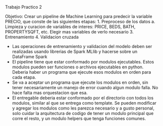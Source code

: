 Trabajo Practico 2

Objetivo: Crear un pipeline de Machine Learning para predecir la variable PRECIO, que conste de las siguientes etapas:
    1. Preproceso de los datos
        a. Limpieza y curacion de variables de interes: PRICE, BEDS, BATH, PROPERTYSQFT, etc. Elegir mas variables de verlo necesario
    3. Entrenamiento
    4. Validacion cruzada


- Las operaciones de entrenamiento y validacion del modelo deben ser realizadas usando librerias de Spark MLlib y hacerse sobre un DataFrame Spark
- El pipeline tiene que estar conformado por modulos ejecutables. Estos modulos pueden ser funciones o archivos ejecutables en python. Deberia haber un programa que ejecute esos modulos en orden para cada etapa. 
- Se va a aceptar un programa que ejecute los modulos en orden, sin tener necesariamente un manejo de error cuando algun modulo falla. No hace falta mas orquestacion que esa.
- El entregable deberia estar conformado por el directorio con todos los modulos, similar al que se entrega como template. Se pueden modificar y agregar los modulos como les parezca necesario y a gusto personal, solo cuidar la arquitectura de codigo de tener un modulo principal que corre el resto, y un modulo helpers que tenga funciones comunes.
